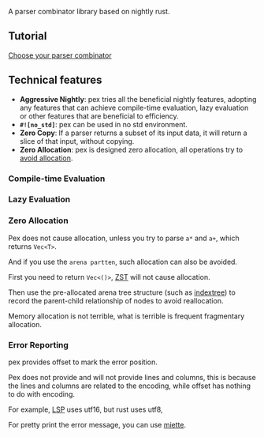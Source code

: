 A parser combinator library based on nightly rust.


## Tutorial

[Choose your parser combinator](https://docs.rs/pex/latest/pex/helpers/index.html)


## Technical features

- **Aggressive Nightly**: pex tries all the beneficial nightly features, adopting any features that can achieve compile-time evaluation, lazy evaluation or other features that are beneficial to efficiency.
- **`#![no_std]`**: pex can be used in no std environment.
- **Zero Copy**: If a parser returns a subset of its input data, it will return a slice of that input, without copying.
- **Zero Allocation**: pex is designed zero allocation, all operations try to [avoid allocation](#zero-allocation).

### Compile-time Evaluation

### Lazy Evaluation

### Zero Allocation

Pex does not cause allocation, unless you try to parse `a*` and `a+`, which returns `Vec<T>`.

And if you use the `arena partten`, such allocation can also be avoided.

First you need to return `Vec<()>`, [ZST](https://doc.rust-lang.org/std/vec/struct.Vec.html#guarantees) will not cause allocation.

Then use the pre-allocated arena tree structure (such as [indextree](https://crates.io/crates/indextree)) to record the parent-child relationship of nodes to avoid reallocation.

Memory allocation is not terrible, what is terrible is frequent fragmentary allocation.

### Error Reporting

pex provides offset to mark the error position.

Pex does not provide and will not provide lines and columns,
this is because the lines and columns are related to the encoding,
while offset has nothing to do with encoding.

For example, [LSP]() uses utf16, but rust uses utf8,

For pretty print the error message, you can use [miette](https://crates.io/crates/miette).